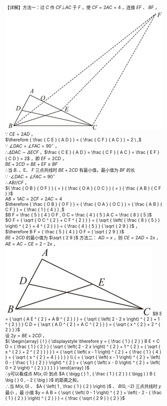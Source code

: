 【详解】方法一：过 $C$ 作 $C F \bot A C$ 于 $F$ ，使 $C F = 2 A C = 4$ ，连接 $E F$ 、 $B F$ ，
![](<../../qs_image_DB/专题2-6__逆等线之乾坤大挪移（解析版）/576f2c66c2428866662f63be67960ad44c4037504688d704d60ae0fc7896affe.jpg>)
∵ $C E = 2 A D$ ，  
$\therefore { \frac { C E } { A D } } = { \frac { C F } { A C } } = 2 \ ,$   
∵ $\angle D A C = \angle F A C = 9 0 ^ { \circ }$ ，  
$\therefore \Delta D A C \sim \Delta E C F$ ，$\frac { C E } { A D } = \frac { C F } { A C } = \frac { E F } { C D } = 2$ ，即 $E F = 2 C D$ ，  
$B E + 2 C D = B E + E F \geq B F$   
∴当 $B .$ 、E、 $F$ 三点共线时 $B E + 2 C D$ 有最小值，最小值为 $B F$ 的长  
∵ $\cdot \angle D A C = \angle F A C = 9 0 ^ { \circ }$   
$\therefore A B / / C F$ ，  
${ \frac { O B } { O F } } { = } { \frac { O A } { O C } } { = } { \frac { A B } { C F } }$   
$A B = 1 A C = 2 C F = 2 A C = 4$   
$\therefore { \frac { O B } { O F } } = { \frac { O A } { O C } } = { \frac { A B } { C F } } = { \frac { 1 } { 4 } } ,$   
$B F = \frac { 5 } { 4 } O F , O C = \frac { 4 } { 5 } A C = \frac { 8 } { 5 }$   
$O F = { \sqrt { O C ^ { 2 } + C F ^ { 2 } } } = { \sqrt { \left( { \frac { 8 } { 5 } } \right) ^ { 2 } + 4 ^ { 2 } } } = { \frac { 4 } { 5 } } { \sqrt { 2 9 } }$ ，  
$\therefore B F = { \frac { 5 } { 4 } } O F = { \sqrt { 2 9 } }$   
$B E + 2 C D$ 的最小值为 $\sqrt { 2 9 }$
方法二： $A D = x$ ，则 $C E = 2 A D = 2 x$ ， $A E = A C - C E = 2 - 2 x$ ，
![](<../../qs_image_DB/专题2-6__逆等线之乾坤大挪移（解析版）/abc370c0d46931a476d409976a91f3fe06f32cae75190f2aa473647bf6095b10.jpg>)
$B E = { \sqrt { A E ^ { 2 } + A B ^ { 2 } } } = { \sqrt { \left( 2 - 2 x \right) ^ { 2 } + 1 ^ { 2 } } } C D = { \sqrt { A D ^ { 2 } + A C ^ { 2 } } } = { \sqrt { x ^ { 2 } + 2 ^ { 2 } } }$   
设 $2 y = B E + 2 C D$ ，  
${ \begin{array} { l } { \displaystyle \therefore y = { \frac { 1 } { 2 } } B E + C D = { \frac { 1 } { 2 } } { \sqrt { \left( 2 - 2 x \right) ^ { 2 } + 1 ^ { 2 } + { \sqrt { x ^ { 2 } + 2 ^ { 2 } } } } } = { \sqrt { \left( x - 1 \right) ^ { 2 } + { \frac { 1 } { 4 } } + { \sqrt { x ^ { 2 } + 4 } } } } } \\ { = { \sqrt { \left( x - 1 \right) ^ { 2 } + \left( 0 - { \frac { 1 } { 2 } } \right) ^ { 2 } + { \sqrt { \left( x - 0 \right) ^ { 2 } + \left( 0 + 2 \right) ^ { 2 } } } } } } \end{array} }$   
∴y可以看成点 $M \left( x , 0 \right)$ 到点 $A { \bigg ( } 1 , { \frac { 1 } { 2 } } { \bigg ) } B { \big ( } 0 , - 2 { \big ) }$ 的距离之和，  
∴当 $M \left( x , 0 \right)$ 、 $A { \left( 1 , \frac { 1 } { 2 } \right) }$ 、 $B ( 0 , - 2 )$ 三点共线时 $y$ 最小 ，最 小值 $y = A B = { \sqrt { \left( 0 - 1 \right) ^ { 2 } + \left( - 2 - { \frac { 1 } { 2 } } \right) ^ { 2 } } } = { \frac { \sqrt { 2 9 } } { 2 } }$
